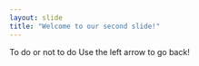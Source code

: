 ```yaml
---
layout: slide
title: "Welcome to our second slide!"
---
```

To do or not to do
Use the left arrow to go back!
